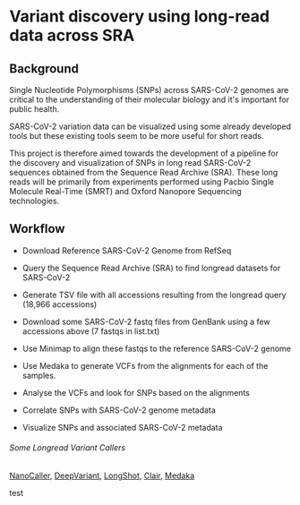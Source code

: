 # Variant discovery using long-read data across SRA

## Background
Single Nucleotide Polymorphisms (SNPs) across SARS-CoV-2 genomes are critical to the understanding of their molecular biology and it's important for public health.

SARS-CoV-2 variation data can be visualized using some already developed tools but these existing tools seem to be more useful for short reads.

This project is therefore aimed towards the development of a pipeline for the discovery and visualization of SNPs in long read SARS-CoV-2 sequences obtained from the Sequence Read Archive (SRA). These long reads will be primarily from experiments performed using Pacbio Single Molecule Real-Time (SMRT) and Oxford Nanopore Sequencing technologies.

## Workflow
+ Download Reference SARS-CoV-2 Genome from RefSeq
- Query the Sequence Read Archive (SRA) to find longread datasets for SARS-CoV-2
+ Generate TSV file with all accessions resulting from the longread query (18,966 accessions)
- Download some SARS-CoV-2 fastq files from GenBank using a few accessions above (7 fastqs in list.txt)
+ Use Minimap to align these fastqs to the reference SARS-CoV-2 genome
- Use Medaka to generate VCFs from the alignments for each of the samples.
+ Analyse the VCFs and look for SNPs based on the alignments
- Correlate SNPs with SARS-CoV-2 genome metadata
+ Visualize SNPs and associated SARS-CoV-2 metadata

###### Some Longread Variant Callers
[NanoCaller](https://github.com/WGLab/NanoCaller), [DeepVariant](https://github.com/google/deepvariant), [LongShot](https://github.com/pjedge/longshot), [Clair](https://github.com/HKU-BAL/Clair), [Medaka](https://github.com/nanoporetech/medaka)

test
